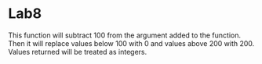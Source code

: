 # Lab8
This function will subtract 100 from the argument added to the function. Then it will replace values below 100 with 0 and values above 200 with 200. Values returned will be treated as integers.